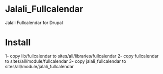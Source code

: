 Jalali_Fullcalendar
===================

Jalali Fullcalendar for Drupal

Install
===================
1- copy lib/fullcalendar to sites/all/libraries/fullcalendar
2- copy fullcalendar to sites/all/module/fullcalendar
3- copy jalali_fullcalendar to sites/all/module/jalali_fullcalendar
